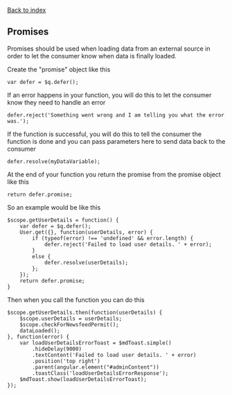 [Back to index](https://github.com/UniSynTechnologies/coding-guidelines)

## Promises
Promises should be used when loading data from an external source in order to let the consumer know when data is finally loaded.

Create the "promise" object like this
```
var defer = $q.defer();
```

If an error happens in your function, you will do this to let the consumer know they need to handle an error
```
defer.reject('Something went wrong and I am telling you what the error was.');
```

If the function is successful, you will do this to tell the consumer the function is done and you can pass parameters here to send data back to the consumer
```
defer.resolve(myDataVariable);
```

At the end of your function you return the promise from the promise object like this
```
return defer.promise;
```

So an example would be like this
```
$scope.getUserDetails = function() {
    var defer = $q.defer();
    User.get({}, function(userDetails, error) {
        if (typeof(error) !== 'undefined' && error.length) {
            defer.reject('Failed to load user details. ' + error);
        }
        else {
            defer.resolve(userDetails);
        };
    });
    return defer.promise;
}
```

Then when you call the function you can do this
```
$scope.getUserDetails.then(function(userDetails) {
    $scope.userDetails = userDetails;
    $scope.checkForNewsfeedPermit();
    dataLoaded();
}, function(error) {
    var loadUserDetailsErrorToast = $mdToast.simple()
        .hideDelay(9000)
        .textContent('Failed to load user details. ' + error)
        .position('top right')
        .parent(angular.element("#adminContent"))
        .toastClass('loadUserDetailsErrorResponse');
    $mdToast.show(loadUserDetailsErrorToast);
});
```
